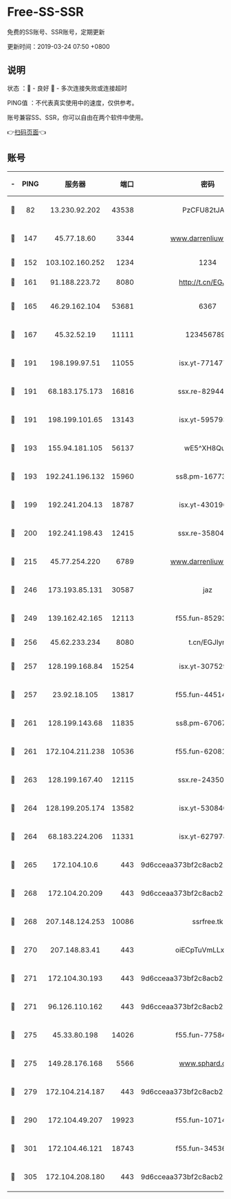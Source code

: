 # Free-SS-SSR

免费的SS账号、SSR账号，定期更新

更新时间：2019-03-24 07:50 +0800

## 说明

状态     ：🙂 - 良好 🙁 - 多次连接失败或连接超时

PING值   ：不代表真实使用中的速度，仅供参考。

账号兼容SS、SSR，你可以自由在两个软件中使用。

👉[扫码页面](https://liesauer.github.io/Free-SS-SSR/)👈

## 账号

|-|PING|服务器|端口|密码|加密方式|区域|
|:----:|:----:|:-----:|-----:|:----:|:----:|:----:|
|🙂|82|13.230.92.202|43538|PzCFU82tJAdZ|aes-256-cfb|JP|
|🙂|147|45.77.18.60|3344|www.darrenliuwei.com|aes-256-cfb|JP|
|🙂|152|103.102.160.252|1234|1234|rc4-md5|JP|
|🙂|161|91.188.223.72|8080|http://t.cn/EGJIyrl|rc4-md5|RU|
|🙂|165|46.29.162.104|53681|6367|aes-128-ctr|RU|
|🙂|167|45.32.52.19|11111|1234567890|aes-256-cfb|JP|
|🙂|191|198.199.97.51|11055|isx.yt-77147725|aes-256-cfb|US|
|🙂|191|68.183.175.173|16816|ssx.re-82944807|aes-256-cfb|US|
|🙂|191|198.199.101.65|13143|isx.yt-59579379|aes-256-cfb|US|
|🙂|193|155.94.181.105|56137|wE5^XH8Quw|aes-256-cfb|US|
|🙂|193|192.241.196.132|15960|ss8.pm-16773447|aes-256-cfb|US|
|🙂|199|192.241.204.13|18787|isx.yt-43019684|aes-256-cfb|US|
|🙂|200|192.241.198.43|12415|ssx.re-35804966|aes-256-cfb|US|
|🙂|215|45.77.254.220|6789|www.darrenliuwei.com|aes-256-cfb|SG|
|🙂|246|173.193.85.131|30587|jaz|aes-256-cfb|US|
|🙂|249|139.162.42.165|12113|f55.fun-85293047|aes-256-cfb|SG|
|🙂|256|45.62.233.234|8080|t.cn/EGJIyrl|rc4-md5|CA|
|🙂|257|128.199.168.84|15254|isx.yt-30752929|aes-256-cfb|SG|
|🙂|257|23.92.18.105|13817|f55.fun-44514106|aes-256-cfb|US|
|🙂|261|128.199.143.68|11835|ss8.pm-67067139|aes-256-cfb|SG|
|🙂|261|172.104.211.238|10536|f55.fun-62081235|aes-256-cfb|US|
|🙂|263|128.199.167.40|12115|ssx.re-24350991|aes-256-cfb|SG|
|🙂|264|128.199.205.174|13582|isx.yt-53084018|aes-256-cfb|SG|
|🙂|264|68.183.224.206|11331|isx.yt-62797892|aes-256-cfb|SG|
|🙂|265|172.104.10.6|443|9d6cceaa373bf2c8acb22e60b6a58be6|aes-256-cfb|US|
|🙂|268|172.104.20.209|443|9d6cceaa373bf2c8acb22e60b6a58be6|aes-256-cfb|US|
|🙂|268|207.148.124.253|10086|ssrfree.tk|aes-256-cfb|SG|
|🙂|270|207.148.83.41|443|oiECpTuVmLLxk4Ts|aes-256-cfb|AU|
|🙂|271|172.104.30.193|443|9d6cceaa373bf2c8acb22e60b6a58be6|aes-256-cfb|US|
|🙂|271|96.126.110.162|443|9d6cceaa373bf2c8acb22e60b6a58be6|aes-256-cfb|US|
|🙂|275|45.33.80.198|14026|f55.fun-77584907|aes-256-cfb|US|
|🙂|275|149.28.176.168|5566|www.sphard.com|aes-256-cfb|AU|
|🙂|279|172.104.214.187|443|9d6cceaa373bf2c8acb22e60b6a58be6|aes-256-cfb|US|
|🙂|290|172.104.49.207|19923|f55.fun-10714091|aes-256-cfb|SG|
|🙂|301|172.104.46.121|18743|f55.fun-34536533|aes-256-cfb|SG|
|🙂|305|172.104.208.180|443|9d6cceaa373bf2c8acb22e60b6a58be6|aes-256-cfb|US|
